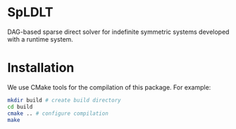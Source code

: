 # SpLDLT

DAG-based sparse direct solver for indefinite symmetric systems
developed with a runtime system.

# Installation 

We use CMake tools for the compilation of this package. For example:  

```bash
mkdir build # create build directory
cd build 
cmake .. # configure compilation
make
```

